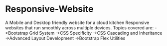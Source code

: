 # Responsive-Website
A Mobile and Desktop friendly website for a cloud kitchen
Responsive websites that run smoothly across multiple devices. Topics covered are:
->Bootstrap Grid System
->CSS Specificity
->CSS Cascading and Inheritance
->Advanced Layout Development
->Bootstrap Flex Utilities

